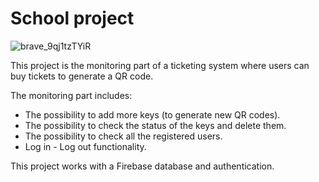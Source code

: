 # School project 
![brave_9qj1tzTYiR](https://github.com/LimpStone/IonicMonitor/assets/69880372/eb7732e5-539d-4334-9eeb-954fd8a3229a)

This project is the monitoring part of a ticketing system where users can buy tickets to generate a QR code.

The monitoring part includes:
- The possibility to add more keys (to generate new QR codes).
- The possibility to check the status of the keys and delete them.
- The possibility to check all the registered users.
- Log in - Log out functionality.
  
This project works with a Firebase database and authentication.
